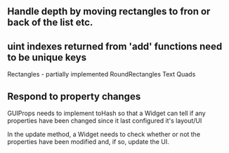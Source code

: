 
## Handle depth by moving rectangles to fron or back of the list etc.

## uint indexes returned from 'add' functions need to be unique keys

Rectangles - partially implemented
RoundRectangles
Text
Quads



## Respond to property changes

GUIProps needs to implement toHash so that a Widget can tell if any properties have
been changed since it last configured it's layout/UI

In the update method, a Widget needs to check whether or not the properties have been modified
and, if so, update the UI.
